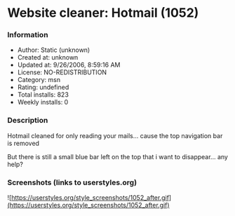 # Website cleaner: Hotmail (1052)

### Information
- Author: Static (unknown)
- Created at: unknown
- Updated at: 9/26/2006, 8:59:16 AM
- License: NO-REDISTRIBUTION
- Category: msn
- Rating: undefined
- Total installs: 823
- Weekly installs: 0


### Description
Hotmail cleaned for only reading your mails... cause the top navigation bar is removed

But there is still a small blue bar left on the top that i want to disappear... any help?


### Screenshots (links to userstyles.org)
![https://userstyles.org/style_screenshots/1052_after.gif](https://userstyles.org/style_screenshots/1052_after.gif)


